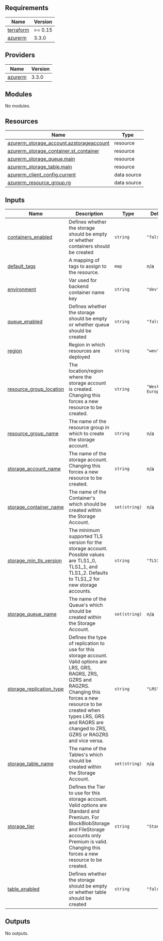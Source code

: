 <!-- BEGIN_TF_DOCS -->
## Requirements

| Name | Version |
|------|---------|
| <a name="requirement_terraform"></a> [terraform](#requirement\_terraform) | >= 0.15 |
| <a name="requirement_azurerm"></a> [azurerm](#requirement\_azurerm) | 3.3.0 |

## Providers

| Name | Version |
|------|---------|
| <a name="provider_azurerm"></a> [azurerm](#provider\_azurerm) | 3.3.0 |

## Modules

No modules.

## Resources

| Name | Type |
|------|------|
| [azurerm_storage_account.azstorageaccount](https://registry.terraform.io/providers/hashicorp/azurerm/3.3.0/docs/resources/storage_account) | resource |
| [azurerm_storage_container.st_container](https://registry.terraform.io/providers/hashicorp/azurerm/3.3.0/docs/resources/storage_container) | resource |
| [azurerm_storage_queue.main](https://registry.terraform.io/providers/hashicorp/azurerm/3.3.0/docs/resources/storage_queue) | resource |
| [azurerm_storage_table.main](https://registry.terraform.io/providers/hashicorp/azurerm/3.3.0/docs/resources/storage_table) | resource |
| [azurerm_client_config.current](https://registry.terraform.io/providers/hashicorp/azurerm/3.3.0/docs/data-sources/client_config) | data source |
| [azurerm_resource_group.rg](https://registry.terraform.io/providers/hashicorp/azurerm/3.3.0/docs/data-sources/resource_group) | data source |

## Inputs

| Name | Description | Type | Default | Required |
|------|-------------|------|---------|:--------:|
| <a name="input_containers_enabled"></a> [containers\_enabled](#input\_containers\_enabled) | Defines whether the storage should be empty or whether containers should be created | `string` | `"false"` | no |
| <a name="input_default_tags"></a> [default\_tags](#input\_default\_tags) | A mapping of tags to assign to the resource. | `map` | n/a | yes |
| <a name="input_environment"></a> [environment](#input\_environment) | Var used for backend container name key | `string` | `"dev"` | no |
| <a name="input_queue_enabled"></a> [queue\_enabled](#input\_queue\_enabled) | Defines whether the storage should be empty or whether queue should be created | `string` | `"false"` | no |
| <a name="input_region"></a> [region](#input\_region) | Region in which resources are deployed | `string` | `"weu"` | no |
| <a name="input_resource_group_location"></a> [resource\_group\_location](#input\_resource\_group\_location) | The location/region where the storage account is created. Changing this forces a new resource to be created. | `string` | `"West Europe"` | no |
| <a name="input_resource_group_name"></a> [resource\_group\_name](#input\_resource\_group\_name) | The name of the resource group in which to create the storage account. | `string` | n/a | yes |
| <a name="input_storage_account_name"></a> [storage\_account\_name](#input\_storage\_account\_name) | The name of the storage account. Changing this forces a new resource to be created. | `string` | n/a | yes |
| <a name="input_storage_container_name"></a> [storage\_container\_name](#input\_storage\_container\_name) | The name of the Container's which should be created within the Storage Account. | `set(string)` | n/a | yes |
| <a name="input_storage_min_tls_version"></a> [storage\_min\_tls\_version](#input\_storage\_min\_tls\_version) | The minimum supported TLS version for the storage account. Possible values are TLS1\_0, TLS1\_1, and TLS1\_2. Defaults to TLS1\_2 for new storage accounts. | `string` | `"TLS1_2"` | no |
| <a name="input_storage_queue_name"></a> [storage\_queue\_name](#input\_storage\_queue\_name) | The name of the Queue's which should be created within the Storage Account. | `set(string)` | n/a | yes |
| <a name="input_storage_replication_type"></a> [storage\_replication\_type](#input\_storage\_replication\_type) | Defines the type of replication to use for this storage account. Valid options are LRS, GRS, RAGRS, ZRS, GZRS and RAGZRS. Changing this forces a new resource to be created when types LRS, GRS and RAGRS are changed to ZRS, GZRS or RAGZRS and vice versa. | `string` | `"LRS"` | no |
| <a name="input_storage_table_name"></a> [storage\_table\_name](#input\_storage\_table\_name) | The name of the Tables's which should be created within the Storage Account. | `set(string)` | n/a | yes |
| <a name="input_storage_tier"></a> [storage\_tier](#input\_storage\_tier) | Defines the Tier to use for this storage account. Valid options are Standard and Premium. For BlockBlobStorage and FileStorage accounts only Premium is valid. Changing this forces a new resource to be created. | `string` | `"Standard"` | no |
| <a name="input_table_enabled"></a> [table\_enabled](#input\_table\_enabled) | Defines whether the storage should be empty or whether table should be created | `string` | `"false"` | no |

## Outputs

No outputs.
<!-- END_TF_DOCS -->